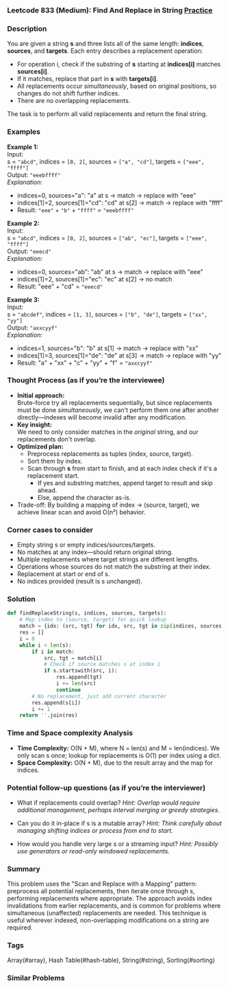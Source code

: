 ### Leetcode 833 (Medium): Find And Replace in String [Practice](https://leetcode.com/problems/find-and-replace-in-string)

### Description  
You are given a string **s** and three lists all of the same length: **indices**, **sources**, and **targets**. Each entry describes a replacement operation:  
- For operation i, check if the substring of **s** starting at **indices[i]** matches **sources[i]**.  
- If it matches, replace that part in **s** with **targets[i]**.  
- All replacements occur *simultaneously*, based on original positions, so changes do not shift further indices.  
- There are no overlapping replacements.

The task is to perform all valid replacements and return the final string.

### Examples  

**Example 1:**  
Input:  
s = `"abcd"`, indices = `[0, 2]`, sources = `["a", "cd"]`, targets = `["eee", "ffff"]`  
Output: `"eeebffff"`  
*Explanation:*
- indices=0, sources="a": "a" at s → match → replace with "eee"
- indices[1]=2, sources[1]="cd": "cd" at s[2] → match → replace with "ffff"
- Result: `"eee"` + `"b"` + `"ffff"` = `"eeebffff"`

**Example 2:**  
Input:  
s = `"abcd"`, indices = `[0, 2]`, sources = `["ab", "ec"]`, targets = `["eee", "ffff"]`  
Output: `"eeecd"`  
*Explanation:*
- indices=0, sources="ab": "ab" at s → match → replace with "eee"
- indices[1]=2, sources[1]="ec": "ec" at s[2] → no match
- Result: "eee" + "cd" = `"eeecd"`

**Example 3:**  
Input:  
s = `"abcdef"`, indices = `[1, 3]`, sources = `["b", "de"]`, targets = `["xx", "yy"]`  
Output: `"axxcyyf"`  
*Explanation:*
- indices=1, sources="b": "b" at s[1] → match → replace with "xx"
- indices[1]=3, sources[1]="de": "de" at s[3] → match → replace with "yy"
- Result: "a" + "xx" + "c" + "yy" + "f" = `"axxcyyf"`

### Thought Process (as if you’re the interviewee)  
- **Initial approach:**  
  Brute-force try all replacements sequentially, but since replacements must be done *simultaneously*, we can't perform them one after another directly—indexes will become invalid after any modification.
- **Key insight:**  
  We need to only consider matches in the *original* string, and our replacements don't overlap.
- **Optimized plan:**  
  - Preprocess replacements as tuples (index, source, target).
  - Sort them by index.
  - Scan through **s** from start to finish, and at each index check if it's a replacement start.  
    - If yes and substring matches, append target to result and skip ahead.
    - Else, append the character as-is.
- Trade-off: By building a mapping of index → (source, target), we achieve linear scan and avoid O(n²) behavior.

### Corner cases to consider  
- Empty string s or empty indices/sources/targets.
- No matches at any index—should return original string.
- Multiple replacements where target strings are different lengths.
- Operations whose sources do not match the substring at their index.
- Replacement at start or end of s.
- No indices provided (result is s unchanged).

### Solution

```python
def findReplaceString(s, indices, sources, targets):
    # Map index to (source, target) for quick lookup
    match = {idx: (src, tgt) for idx, src, tgt in zip(indices, sources, targets)}
    res = []
    i = 0
    while i < len(s):
        if i in match:
            src, tgt = match[i]
            # Check if source matches s at index i
            if s.startswith(src, i):
                res.append(tgt)
                i += len(src)
                continue
        # No replacement, just add current character
        res.append(s[i])
        i += 1
    return ''.join(res)
```

### Time and Space complexity Analysis  

- **Time Complexity:** O(N + M), where N = len(s) and M = len(indices). We only scan s once; lookup for replacements is O(1) per index using a dict.
- **Space Complexity:** O(N + M), due to the result array and the map for indices.

### Potential follow-up questions (as if you’re the interviewer)  

- What if replacements could overlap?
  *Hint: Overlap would require additional management, perhaps interval merging or greedy strategies.*

- Can you do it in-place if s is a mutable array?
  *Hint: Think carefully about managing shifting indices or process from end to start.*

- How would you handle very large s or a streaming input?
  *Hint: Possibly use generators or read-only windowed replacements.*

### Summary
This problem uses the "Scan and Replace with a Mapping" pattern: preprocess all potential replacements, then iterate once through s, performing replacements where appropriate. The approach avoids index invalidations from earlier replacements, and is common for problems where simultaneous (unaffected) replacements are needed. This technique is useful wherever indexed, non-overlapping modifications on a string are required.

### Tags
Array(#array), Hash Table(#hash-table), String(#string), Sorting(#sorting)

### Similar Problems
